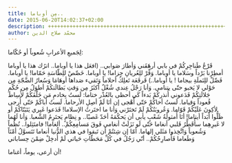 ```yaml
---
title: مِن أوباما..
date: 2015-06-20T14:02:37+02:00
description: ++++++++++++++++++++++++++++++++++++++++++++++++++++++++++++++++++++++++++++++++++++++++++++++++++++++++++++++++++++++++++++++++++++++++++++++++++++++++++++++++++++++++++++++++++++++++++++++++++++++++++++++++++++
author: محمّد صلاح الدين
---
```


لِجَميعِ الأعرابِ شُعوباً أو حُكّاما:

قَرْعُ طَناجِرِكُمْ في بابي
أرهَقَني وَأطارَ صَوابي..
(افعَل هذا يا أوباما..
اترُك هذا يا أوباما
أمطِرْنا بَرْداً وسَلاما
يا أوباما.
وَفِّرْ للِعُريانِ حِزاما!
يا أوباما.
خَصِّصْ للِطّاسَةِ حَمّاما!
يا أوباما.
فَصِّلْ للِنَملَةِ بيجاما !
يا أوباما..)
قَرقَعَة تَعلِكُ أحلاماً
وَتَقيء صَداها أوهَامَا
وَسُعارُ الضَّجّةِ مِن حَوْلي
لا يَخبو حتّى يتنامى.
وَأنا رَجْلُ عِندي شُغْلٌ
أكثَرُ مِن وَقتِ بَطالَتكُمْ
أطوَلُ مِن حُكْمِ جَلالَتِكُمْ
فَدَعوني أُنذركُمْ بَدءاً
كَي أحظى بالعُذْر ختاما:
لَستُ بِخادمِ مَن خَلَّفَكُمْ
لأُسِاطَ قُعوداً وَقياما.
لَستُ أخاكُمْ حَتّى أُهْجى
إن أنَا لَمْ أصِلِ الأرحاما.
لَستُ أباكُمْ حَتّى أُرجى
لأكِونَ عَلَيْكُمْ قَوّاما.
وَعُروبَتُكُمْ لَمْ تَختَرْني
وَأنا ما اختَرتُ الإسلاما!
فَدَعوا غَيري يَتَبَنّاكُمْ
أو ظَلُّوا أبَداً أيتاما!
أنَا أُمثولَةُ شَعْبٍ يأبى
أن يَحكُمَهُ أحَدّ غَصبْا..
و نِظامٍ يَحتَرِمُ الشَّعبا.
وَأنا لَهُما لا غَيرِهِما
سأُقَطِّرُ قَلبي أنغاما
حَتّى لَو نَزَلَتْ أنغامي
فَوقَ مَسامِعِكُمْ.. ألغاما!
فامتَثِلوا.. نُظُماً وَشُعوباً
وَاتَّخِذوا مَثَلي إلهاما.
أمّا إن شِئتُمْ أن تَبقوا
في هذي الدُّنيا أنعاما
تَتَسوَّلُ أمْنَاً وَطَعاما
فَأُصارِحُكُمْ.. أنّي رَجُلُ
في كُلِّ مَحَطّاتِ حَياتي
لَمْ أُدخِلْ ضِمْنَ حِساباتي



أن أرعى، يوماً، أغناما!
```


